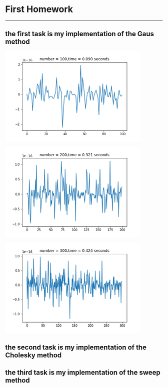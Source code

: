 # First Homework
----------------
## the first task is my implementation of the Gaus method
![alt text](Gaus_graphics/100x100.png "Расхождение")

![alt text](Gaus_graphics/200x200.png "Расхождение")

![alt text](Gaus_graphics/300x300.png "Расхождение")

## the second task is my implementation of the Cholesky method
## the third task is my implementation of the sweep method
